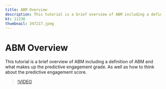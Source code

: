 ```yaml
---
title: ABM Overview
description: This tutorial is a brief overview of ABM including a definition of ABM and what makes up the predictive engagement grade. As well as how to think about the predictive engagement score.
kt: 11238
thumbnail: 347217.jpeg
---
```


# ABM Overview

This tutorial is a brief overview of ABM including a definition of ABM and what makes up the predictive engagement grade. As well as how to think about the predictive engagement score.

>[!VIDEO](https://video.tv.adobe.com/v/347217/?quality=12&learn=on)
